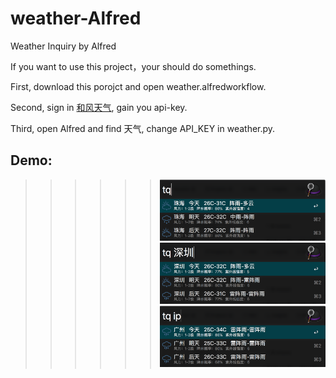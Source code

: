 # weather-Alfred
Weather Inquiry by Alfred

If you want to use this project，your should do somethings.

First, download this porojct and open weather.alfredworkflow.

Second, sign in [和风天气](https://www.heweather.com), gain you api-key.

Third, open Alfred and find 天气, change API_KEY in weather.py.




## Demo:

>>>>>>![](./default.png)
>>>>>>![](./city.png)
>>>>>>![](./ip.png)

